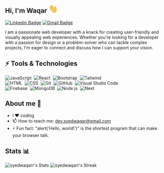 <h2> Hi, I'm Waqar <img src="https://raw.githubusercontent.com/ABSphreak/ABSphreak/master/gifs/Hi.gif" width="30px"> </h2>

[![Linkedin Badge](https://img.shields.io/badge/-syedwaqarr-blue?style=flat-square&logo=Linkedin&logoColor=white&link=https://www.linkedin.com/in/syedwaqarr/)](https://www.linkedin.com/in/syedwaqarr/) 
[![Gmail Badge](https://img.shields.io/badge/-dev.syedwaqar@gmail.com-c14438?style=flat-square&logo=Gmail&logoColor=white&link=mailto:dev.syedwaqar@gmail.com)](mailto:dev.syedwaqar@gmail.com)

I am a passionate web developer with a knack for creating user-friendly and visually appealing web experiences. Whether you're looking for a developer with a passion for design or a problem-solver who can tackle complex projects, I'm eager to connect and discuss how I can support your vision.


## ⚡ Tools & Technologies
![JavaScript](https://img.shields.io/badge/-JavaScript-05122A?style=flat&logo=javascript)&nbsp;
![React](https://img.shields.io/badge/-React-05122A?style=flat&logo=react)&nbsp;
![Bootstrap](https://img.shields.io/badge/-Bootstrap-05122A?style=flat&logo=bootstrap&logoColor=563D7C)&nbsp;
![Tailwind](https://img.shields.io/badge/tailwindcss-0F172A?&logo=tailwindcss)\
![HTML](https://img.shields.io/badge/-HTML-05122A?style=flat&logo=HTML5)&nbsp;
![CSS](https://img.shields.io/badge/-CSS-05122A?style=flat&logo=CSS3&logoColor=1572B6)&nbsp;
![Git](https://img.shields.io/badge/-Git-05122A?style=flat&logo=git)&nbsp;
![GitHub](https://img.shields.io/badge/-GitHub-05122A?style=flat&logo=github)&nbsp;
![Visual Studio Code](https://img.shields.io/badge/-Visual%20Studio%20Code-05122A?style=flat&logo=visual-studio-code&logoColor=007ACC)&nbsp;\
![Firebase](https://img.shields.io/badge/-Firebase-05122A?style=flat&logo=firebase)&nbsp;
![MongoDB](https://img.shields.io/badge/-MongoDb-05122A?style=flat&logo=MongoDB)&nbsp;
![Node.js](https://img.shields.io/badge/-Node.js-05122A?style=flat&logo=node.js)&nbsp;
![Next](https://img.shields.io/badge/next.js-000000?style=for-the-badge&logo=nextdotjs&logoColor=white)

## About me 🌝
- I ❤️ coding
- 📫 How to reach me: dev.syedwaqar@gmail.com
- ⚡ Fun fact: "alert('Hello, world!')" is the shortest program that can make your browser talk.

## Stats 📊

![syedwaqarr's Stats](https://github-readme-stats.vercel.app/api?username=syedwaqarr&theme=tokyonight&show_icons=true&hide_border=true&count_private=true)
![syedwaqarr's Streak](https://github-readme-streak-stats.herokuapp.com/?user=syedwaqarr&theme=tokyonight&hide_border=true)
